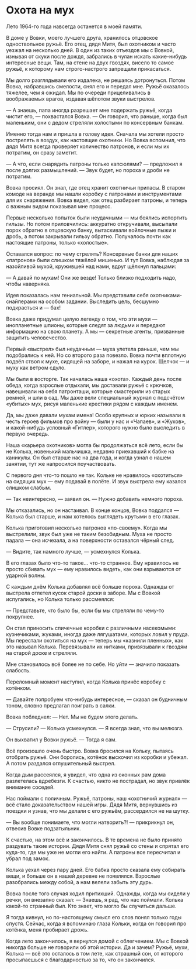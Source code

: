 

# Охота на мух

Лето 1964-го года навсегда останется в моей памяти.

В доме у Вовки, моего лучшего друга, хранилось отцовское одноствольное ружьё. Его отец, дядя Митя, был охотником и часто уезжал на несколько дней. В один из таких отъездов мы с Вовкой, изнывая от скуки после дождя, забрались в чулан искать какие-нибудь интересные вещи. Там, на стене на двух гвоздях, висело то самое ружьё, к которому нам строго-настрого запрещали прикасаться.

Мы долго разглядывали его издалека, не решаясь дотронуться. Потом Вовка, набравшись смелости, снял его и передал мне. Ружьё оказалось тяжелее, чем я ожидал. Мы по очереди прицеливались в воображаемых врагов, издавая шёпотом звуки выстрелов.

— А знаешь, папа иногда разрешает мне подержать ружьё, когда чистит его, — похвастался Вовка. — Он говорил, что раньше, когда был маленьким, они с дедом стреляли холостыми по консервным банкам.

Именно тогда нам и пришла в голову идея. Сначала мы хотели просто пострелять в воздух, как настоящие охотники. Но Вовка вспомнил, что дядя Митя всегда проверяет количество патронов, и если мы их потратим, он сразу заметит.

— А что, если снарядить патроны только капсюлями? — предложил я после долгих размышлений. — Звук будет, но пороха и дроби не потратим.

Вовка просиял. Он знал, где отец хранит охотничьи припасы. В старом комоде на веранде мы нашли коробку с патронами и инструментами для их снаряжения. Вовка видел, как отец разбирает патроны, и теперь с важным видом показывал мне процесс.

Первые несколько попыток были неудачными — мы боялись испортить гильзы. Но потом приловчились: аккуратно откручивали, высыпали порох обратно в отцовскую банку, вытаскивали войлочные пыжи и дробь, а потом закрывали гильзу обратно. Получалось почти как настоящие патроны, только «холостые».

Оставался вопрос: по чему стрелять? Консервные банки для наших «патронов» были слишком тяжёлой мишенью. И тут Вовка, наблюдая за назойливой мухой, кружившей над нами, вдруг щёлкнул пальцами:

— А давай по мухам! Они же везде! Только близко подходить надо, чтобы наверняка.

Идея показалась нам гениальной. Мы представили себя охотниками-снайперами на особом задании. Выследить цель, бесшумно подкрасться и — бах!

Вовка даже придумал целую легенду о том, что эти мухи — инопланетные шпионы, которые следят за людьми и передают информацию на свою планету. А мы — секретные агенты, призванные защитить человечество.

Первый «выстрел» был неудачным — муха улетела раньше, чем мы подобрались к ней. Но со второго раза повезло. Вовка почти вплотную подвёл ствол к мухе, сидящей на заборе, и нажал на курок. Щелчок — и муху как ветром сдуло.

Мы были в восторге. Так началась наша «охота». Каждый день после обеда, когда взрослые отдыхали, мы доставали ружьё с крючков, навешивали на себя патронташи, которые смастерили из старых ремней, и шли в сад. Мы даже вели специальный журнал с подсчётом «убитых» мух, рисуя маленькие крестики рядом с каждым именем.

Да, мы даже давали мухам имена! Особо крупных и юрких называли в честь героев фильмов про войну — были у нас и «Чапаев», и «Жуков», и какой-нибудь условный «Гитлер», которого нужно было выследить в первую очередь.

Наша «карьера охотников» могла бы продолжаться всё лето, если бы не Колька, новенький мальчишка, недавно приехавший к бабке на каникулы. Он был старше нас на два года, и когда узнал о нашем занятии, тут же напросился поучаствовать.

С первого дня что-то пошло не так. Кольке не нравилось «охотиться» на сидящих мух — ему подавай в полёте. И звук выстрела ему казался слишком слабым.

— Так неинтересно, — заявил он. — Нужно добавить немного пороха.

Мы отказались, но он настаивал. В конце концов, Вовка поддался — Колька был старше, и нам хотелось выглядеть крутыми в его глазах.

Колька приготовил несколько патронов «по-своему». Когда мы выстрелили, звук был уже не таким безобидным. Муха не просто падала — она исчезала, а на поверхности оставался чёрный след.

— Видите, так намного лучше, — усмехнулся Колька.

В его глазах было что-то такое... что-то странное. Ему нравилось не просто сбивать мух — ему нравилось видеть, как они взрываются от ударной волны.

С каждым днём Колька добавлял всё больше пороха. Однажды от выстрела отлетел кусок старой доски в заборе. Мы с Вовкой испугались, но Колька только рассмеялся:

— Представьте, что было бы, если бы мы стреляли по чему-то покрупнее.

Он стал приносить спичечные коробки с различными насекомыми: кузнечиками, жуками, иногда даже лягушатами, которых ловил у пруда. Мы перестали охотиться на мух — теперь мы «казнили пленных», как это называл Колька. Перевязывали их нитками, привязывали к гвоздям на старой доске и стреляли.

Мне становилось всё более не по себе. Но уйти — значило показать слабость.

Переломный момент наступил, когда Колька принёс коробку с котёнком.

— Давайте попробуем что-нибудь интересное, — сказал он будничным тоном, словно предлагал поиграть в салки.

Вовка побледнел: — Нет. Мы не будем этого делать.

— Струсили? — Колька усмехнулся. — Я всегда знал, что вы мелюзга.

Он выхватил у Вовки ружьё. — Тогда я сам.

Всё произошло очень быстро. Вовка бросился на Кольку, пытаясь отобрать ружьё. Они боролись, котёнок выскочил из коробки и убежал. А потом раздался оглушительный выстрел.

Когда дым рассеялся, я увидел, что одна из оконных рам дома разлетелась вдребезги. К счастью, никто не пострадал, но звук привлёк внимание соседей.

Нас поймали с поличным. Ружьё, патроны, наш «охотничий журнал» — всё стало доказательством нашей игры. Дядя Митя, вернувшись из поездки и узнав, что мы делали с его ружьём, рассердился не на шутку.

— Вы вообще понимаете, что могли натворить?! — прикрикнул он, отвесив Вовке подзатыльник.

К счастью, на этом всё и закончилось. В те времена не было принято раздувать такие истории. Дядя Митя снял ружьё со стены и спрятал его куда-то, где мы уже не могли его найти. А патроны все пересчитал и убрал под замок.

Колька уехал через пару дней. Его бабка просто сказала ему собирать вещи, и больше он в нашей деревне не появлялся. Взрослые разобрались между собой, а нам велели забыть эту дурь.

Вовка после того случая ходил притихший. Однажды, когда мы сидели у речки, он внезапно сказал: — Знаешь, я рад, что нас поймали. Колька какой-то странный был. Кто знает, что могло бы случиться дальше.

Я тогда кивнул, но по-настоящему смысл его слов понял только годы спустя. Сейчас, когда я вспоминаю глаза Кольки, когда он говорил про котёнка, меня пробирает дрожь.

Когда лето закончилось, я вернулся домой с облегчением. Мы с Вовкой никогда больше не говорили об этой истории. Да и зачем? Ружьё, мухи, Колька — всё это осталось в том лете, как страшный сон, от которого просыпаешься с благодарностью за то, что он закончился.